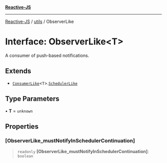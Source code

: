 [**Reactive-JS**](../../README.md)

***

[Reactive-JS](../../README.md) / [utils](../README.md) / ObserverLike

# Interface: ObserverLike\<T\>

A consumer of push-based notifications.

## Extends

- [`ConsumerLike`](ConsumerLike.md)\<`T`\>.[`SchedulerLike`](SchedulerLike.md)

## Type Parameters

• **T** = `unknown`

## Properties

### \[ObserverLike\_mustNotifyInSchedulerContinuation\]

> `readonly` **\[ObserverLike\_mustNotifyInSchedulerContinuation\]**: `boolean`
